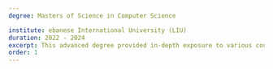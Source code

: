 ```yaml
---
degree: Masters of Science in Computer Science 

institute: ebanese International University (LIU)
duration: 2022 - 2024
excerpt: This advanced degree provided in-depth exposure to various courses, ranging from distributed operating systems to advanced AI and research-focused subjects. My ongoing thesis work focuses on building a knowledge graph robust pipeline available for offline use .
order: 1
---
```

